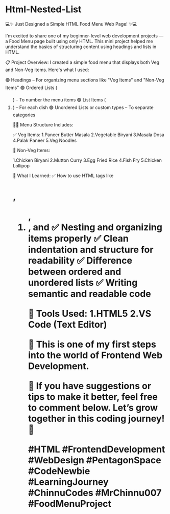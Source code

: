 # Html-Nested-List
💻✨ Just Designed a Simple HTML Food Menu Web Page! ✨💻

I'm excited to share one of my beginner-level web development projects — a Food Menu page built using only HTML. This mini project helped me understand the basics of structuring content using headings and lists in HTML.

📋 Project Overview:
I created a simple food menu that displays both Veg and Non-Veg items. Here's what I used:

🟢 Headings – For organizing menu sections like "Veg Items" and "Non-Veg Items"
🟢 Ordered Lists (<ol>) – To number the menu items
🟢 List Items (<li>) – For each dish
🟢 Unordered Lists or custom types – To separate categories

🧑‍🍳 Menu Structure Includes:

✅ Veg Items:
1.Paneer Butter Masala
2.Vegetable Biryani
3.Masala Dosa
4.Palak Paneer
5.Veg Noodles

🍗 Non-Veg Items:

1.Chicken Biryani
2.Mutton Curry
3.Egg Fried Rice
4.Fish Fry
5.Chicken Lollipop

🧠 What I Learned:
✅ How to use HTML tags like <h1>, <ol>, <li>, and <body>
✅ Nesting and organizing items properly
✅ Clean indentation and structure for readability
✅ Difference between ordered and unordered lists
✅ Writing semantic and readable code

🔧 Tools Used:
1.HTML5
2.VS Code (Text Editor)

🌱 This is one of my first steps into the world of Frontend Web Development.

💬 If you have suggestions or tips to make it better, feel free to comment below.
Let’s grow together in this coding journey! 🚀

#HTML #FrontendDevelopment #WebDesign #PentagonSpace #CodeNewbie #LearningJourney #ChinnuCodes #MrChinnu007 #FoodMenuProject


